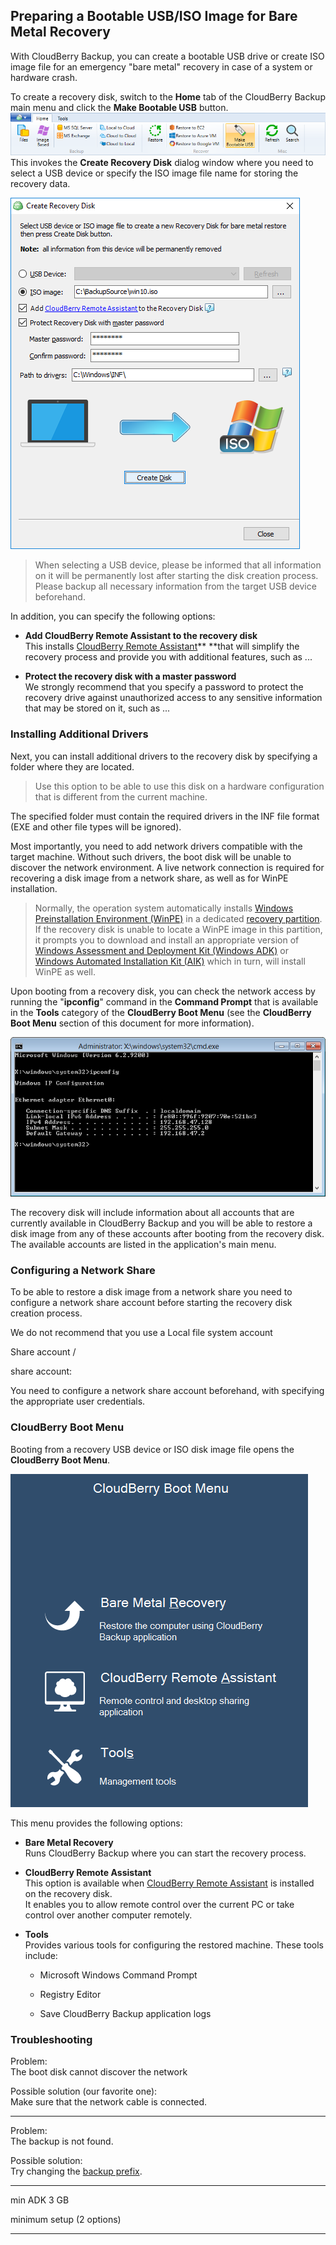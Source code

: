 ## Preparing a Bootable USB/ISO Image for Bare Metal Recovery

With CloudBerry Backup, you can create a bootable USB drive or create ISO image file for an emergency "bare metal" recovery in case of a system or hardware crash.

To create a recovery disk, switch to the **Home** tab of the CloudBerry Backup main menu and click the **Make Bootable USB** button.![](/assets/bare-metal-make-bootable-usb-menu.png)This invokes the **Create Recovery Disk** dialog window where you need to select a USB device or specify the ISO image file name for storing the recovery data.

![](/assets/bare-metal-make-bootable-usb-dialog.png)

> When selecting a USB device, please be informed that all information on it will be permanently lost after starting the disk creation process. Please backup all necessary information from the target USB device beforehand.

In addition, you can specify the following options:

* **Add CloudBerry Remote Assistant to the recovery disk**  
  This installs [CloudBerry Remote Assistant](https://www.cloudberrylab.com/remote-assistant.aspx)** **that will simplify the recovery process and provide you with additional features, such as ...

* **Protect the recovery disk with a master password**  
  We strongly recommend that you specify a password to protect the recovery drive against unauthorized access to any sensitive information that may be stored on it, such as ...

### Installing Additional Drivers

Next, you can install additional drivers to the recovery disk by specifying a folder where they are located.

> Use this option to be able to use this disk on a hardware configuration that is different from the current machine.

The specified folder must contain the required drivers in the INF file format \(EXE and other file types will be ignored\).

Most importantly, you need to add network drivers compatible with the target machine. Without such drivers, the boot disk will be unable to discover the network environment. A live network connection is required for recovering a disk image from a network share, as well as for WinPE installation.

> Normally, the operation system automatically installs [Windows Preinstallation Environment \(WinPE\)](https://docs.microsoft.com/en-us/windows-hardware/manufacture/desktop/winpe-intro) in a dedicated [recovery partition](https://docs.microsoft.com/en-us/windows-hardware/manufacture/desktop/windows-recovery-environment--windows-re--technical-reference). If the recovery disk is unable to locate a WinPE image in this partition, it prompts you to download and install an appropriate version of [Windows Assessment and Deployment Kit \(Windows ADK\)](https://www.microsoft.com/en-us/download/details.aspx?id=39982) or [Windows Automated Installation Kit \(AIK\)](https://www.microsoft.com/en-us/download/details.aspx?id=5753) which in turn, will install WinPE as well.

Upon booting from a recovery disk, you can check the network access by running the "**ipconfig**" command in the **Command Prompt** that is available in the **Tools** category of the **CloudBerry Boot Menu** \(see the **CloudBerry Boot Menu** section of this document for more information\).

![](/assets/boot-menu-command-prompt.png)

The recovery disk will include information about all accounts that are currently available in CloudBerry Backup and you will be able to restore a disk image from any of these accounts after booting from the recovery disk. The available accounts are listed in the application's main menu.







### Configuring a Network Share

To be able to restore a disk image from a network share you need to configure a network share account before starting the recovery disk creation process.

We do not recommend that you use a Local file system account

Share account /

share account:

You need to configure a network share account beforehand, with specifying the appropriate user credentials.

### CloudBerry Boot Menu

Booting from a recovery USB device or ISO disk image file opens the **CloudBerry Boot Menu**.

![](/assets/cloudberry-boot-menu.png)

This menu provides the following options:

* **Bare Metal Recovery**  
  Runs CloudBerry Backup where you can start the recovery process.

* **CloudBerry Remote Assistant**  
  This option is available when [CloudBerry Remote Assistant](https://www.cloudberrylab.com/remote-assistant.aspx) is installed on the recovery disk.  
  It enables you to allow remote control over the current PC or take control over another computer remotely.

* **Tools**  
  Provides various tools for configuring the restored machine. These tools include:

  * Microsoft Windows Command Prompt

  * Registry Editor

  * Save CloudBerry Backup application logs

### Troubleshooting

Problem:  
The boot disk cannot discover the network

Possible solution \(our favorite one\):  
Make sure that the network cable is connected.

---

Problem:  
The backup is not found.

Possible solution:  
Try changing the [backup prefix](/concepts/changing-the-backup-prefix.md).

---

min ADK 3 GB

minimum setup \(2 options\)

---



